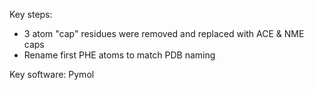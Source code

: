 Key steps:

* 3 atom "cap" residues were removed and replaced with ACE & NME caps
* Rename first PHE atoms to match PDB naming

Key software:
Pymol
